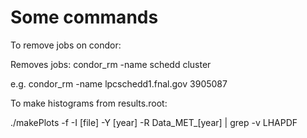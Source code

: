# Some commands
To remove jobs on condor:

Removes jobs: condor_rm -name schedd cluster

e.g. condor_rm -name lpcschedd1.fnal.gov 3905087

To make histograms from results.root:

./makePlots -f -I [file] -Y [year] -R Data_MET_[year] | grep -v LHAPDF
